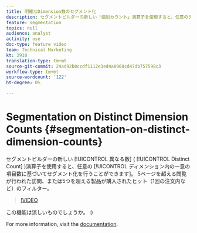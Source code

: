 ```yaml
---
title: 明確なDimension数のセグメント化
description: セグメントビルダーの新しい「個別カウント」演算子を使用すると、任意のディメンション内の一意の項目数に基づいてセグメント化できます。 5ページを超える閲覧が行われた訪問、または5つを超える製品が購入されたヒット（1回の注文内など）のフィルター。
feature: segmentation
topics: null
audience: analyst
activity: use
doc-type: feature video
team: Technical Marketing
kt: 2918
translation-type: tm+mt
source-git-commit: 24ad92b0ccdf1112e3ed4a0968cd47db757598c3
workflow-type: tm+mt
source-wordcount: '122'
ht-degree: 0%

---
```



# Segmentation on Distinct Dimension Counts {#segmentation-on-distinct-dimension-counts}

セグメントビルダーの新しい [!UICONTROL 異なる数] ( [!UICONTROL Distinct Count] )演算子を使用すると、任意の [!UICONTROL ディメンション内の一意の項目数に基づいてセグメント化を行うことができます]。 5ページを超える閲覧が行われた訪問、または5つを超える製品が購入されたヒット（1回の注文内など）のフィルター。

>[!VIDEO](https://video.tv.adobe.com/v/27257/?quality=9)

この機能は涼しいものでしょうか。 :)

For more information, visit the [documentation](https://marketing.adobe.com/resources/help/en_US/analytics/segment/seg_operators.html).
